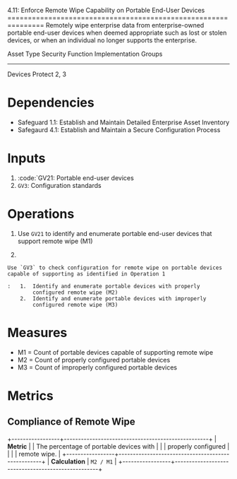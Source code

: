 4.11: Enforce Remote Wipe Capability on Portable End-User Devices
=============================================================== Remotely
wipe enterprise data from enterprise-owned portable end-user devices
when deemed appropriate such as lost or stolen devices, or when an
individual no longer supports the enterprise.

  Asset Type   Security Function   Implementation Groups
  ------------ ------------------- -----------------------
  Devices      Protect             2, 3

# Dependencies

-   Safeguard 1.1: Establish and Maintain Detailed Enterprise Asset
    Inventory
-   Safegaurd 4.1: Establish and Maintain a Secure Configuration Process

# Inputs

1.  :code:\`GV21: Portable end-user devices
2.  `GV3`: Configuration standards

# Operations

1.  Use `GV21` to identify and enumerate portable end-user devices that
    support remote wipe (M1)

2.  

    Use `GV3` to check configuration for remote wipe on portable devices capable of supporting as identified in Operation 1

    :   1.  Identify and enumerate portable devices with properly
            configured remote wipe (M2)
        2.  Identify and enumerate portable devices with improperly
            configured remote wipe (M3)

# Measures

-   M1 = Count of portable devices capable of supporting remote wipe
-   M2 = Count of properly configured portable devices
-   M3 = Count of improperly configured portable devices

# Metrics

## Compliance of Remote Wipe

+-----------------+---------------------------------------------------+
| **Metric**      | | The percentage of portable devices with         |
|                 |   properly configured                             |
|                 | | remote wipe.                                    |
+-----------------+---------------------------------------------------+
| **Calculation** | `M2 / M1`                                         |
+-----------------+---------------------------------------------------+
